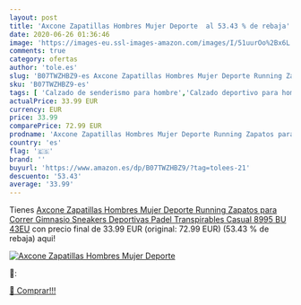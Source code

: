 ```yaml
---
layout: post
title: 'Axcone Zapatillas Hombres Mujer Deporte  al 53.43 % de rebaja'
date: 2020-06-26 01:36:46
image: 'https://images-eu.ssl-images-amazon.com/images/I/51uurOo%2Bx6L._SL400_.jpg'
comments: true
category: ofertas
author: 'tole.es'
slug: 'B07TWZHBZ9-es Axcone Zapatillas Hombres Mujer Deporte Running Zapatos...'
sku: 'B07TWZHBZ9-es'
tags: [ 'Calzado de senderismo para hombre','Calzado deportivo para hombre','Chanclas y sandalias de piscina para hombre','Zapatillas de senderismo para hombre','Zapatillas y calzado deportivo para hombre','Zapatos','Zapatos para hombre','Zapatos y complementos','zapatos', ]
actualPrice: 33.99 EUR
currency: EUR
price: 33.99
comparePrice: 72.99 EUR
prodname: 'Axcone Zapatillas Hombres Mujer Deporte Running Zapatos para Correr Gimnasio Sneakers Deportivas Padel Transpirables Casual 8995 BU 43EU'
country: 'es'
flag: '🇪🇸'
brand: ''
buyurl: 'https://www.amazon.es/dp/B07TWZHBZ9/?tag=tolees-21'
descuento: '53.43'
average: '33.99'
---
```


Tienes [Axcone Zapatillas Hombres Mujer Deporte Running Zapatos para Correr Gimnasio Sneakers Deportivas Padel Transpirables Casual 8995 BU 43EU](https://www.amazon.es/dp/B07TWZHBZ9/?tag=tolees-21) con precio final de  33.99 EUR (original: 72.99 EUR) (53.43 %  de rebaja) aqui!

[![Axcone Zapatillas Hombres Mujer Deporte ](https://images-eu.ssl-images-amazon.com/images/I/51uurOo%2Bx6L._SL400_.jpg)](https://www.amazon.es/dp/B07TWZHBZ9/?tag=tolees-21)

🔎:


[🛒 Comprar!!!](https://www.amazon.es/dp/B07TWZHBZ9/?tag=tolees-21)
